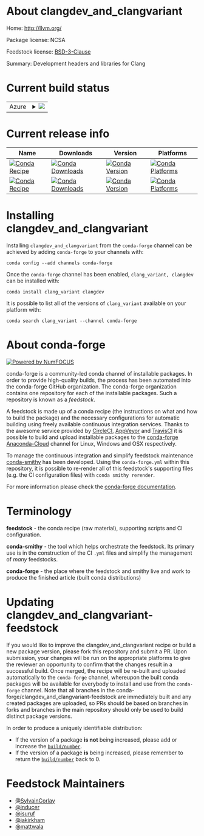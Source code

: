 About clangdev_and_clangvariant
===============================

Home: http://llvm.org/

Package license: NCSA

Feedstock license: [BSD-3-Clause](https://github.com/conda-forge/clangdev-feedstock/blob/master/LICENSE.txt)

Summary: Development headers and libraries for Clang

Current build status
====================


<table>
    
  <tr>
    <td>Azure</td>
    <td>
      <details>
        <summary>
          <a href="https://dev.azure.com/conda-forge/feedstock-builds/_build/latest?definitionId=153&branchName=master">
            <img src="https://dev.azure.com/conda-forge/feedstock-builds/_apis/build/status/clangdev-feedstock?branchName=master">
          </a>
        </summary>
        <table>
          <thead><tr><th>Variant</th><th>Status</th></tr></thead>
          <tbody><tr>
              <td>linux_64_clang_variantcling_v0.7</td>
              <td>
                <a href="https://dev.azure.com/conda-forge/feedstock-builds/_build/latest?definitionId=153&branchName=master">
                  <img src="https://dev.azure.com/conda-forge/feedstock-builds/_apis/build/status/clangdev-feedstock?branchName=master&jobName=linux&configuration=linux_64_clang_variantcling_v0.7" alt="variant">
                </a>
              </td>
            </tr><tr>
              <td>linux_64_clang_variantdefault</td>
              <td>
                <a href="https://dev.azure.com/conda-forge/feedstock-builds/_build/latest?definitionId=153&branchName=master">
                  <img src="https://dev.azure.com/conda-forge/feedstock-builds/_apis/build/status/clangdev-feedstock?branchName=master&jobName=linux&configuration=linux_64_clang_variantdefault" alt="variant">
                </a>
              </td>
            </tr><tr>
              <td>linux_64_clang_variantroot_20201127</td>
              <td>
                <a href="https://dev.azure.com/conda-forge/feedstock-builds/_build/latest?definitionId=153&branchName=master">
                  <img src="https://dev.azure.com/conda-forge/feedstock-builds/_apis/build/status/clangdev-feedstock?branchName=master&jobName=linux&configuration=linux_64_clang_variantroot_20201127" alt="variant">
                </a>
              </td>
            </tr><tr>
              <td>linux_aarch64_clang_variantcling_v0.7</td>
              <td>
                <a href="https://dev.azure.com/conda-forge/feedstock-builds/_build/latest?definitionId=153&branchName=master">
                  <img src="https://dev.azure.com/conda-forge/feedstock-builds/_apis/build/status/clangdev-feedstock?branchName=master&jobName=linux&configuration=linux_aarch64_clang_variantcling_v0.7" alt="variant">
                </a>
              </td>
            </tr><tr>
              <td>linux_aarch64_clang_variantdefault</td>
              <td>
                <a href="https://dev.azure.com/conda-forge/feedstock-builds/_build/latest?definitionId=153&branchName=master">
                  <img src="https://dev.azure.com/conda-forge/feedstock-builds/_apis/build/status/clangdev-feedstock?branchName=master&jobName=linux&configuration=linux_aarch64_clang_variantdefault" alt="variant">
                </a>
              </td>
            </tr><tr>
              <td>linux_aarch64_clang_variantroot_20201127</td>
              <td>
                <a href="https://dev.azure.com/conda-forge/feedstock-builds/_build/latest?definitionId=153&branchName=master">
                  <img src="https://dev.azure.com/conda-forge/feedstock-builds/_apis/build/status/clangdev-feedstock?branchName=master&jobName=linux&configuration=linux_aarch64_clang_variantroot_20201127" alt="variant">
                </a>
              </td>
            </tr><tr>
              <td>osx_64_clang_variantcling_v0.7</td>
              <td>
                <a href="https://dev.azure.com/conda-forge/feedstock-builds/_build/latest?definitionId=153&branchName=master">
                  <img src="https://dev.azure.com/conda-forge/feedstock-builds/_apis/build/status/clangdev-feedstock?branchName=master&jobName=osx&configuration=osx_64_clang_variantcling_v0.7" alt="variant">
                </a>
              </td>
            </tr><tr>
              <td>osx_64_clang_variantdefault</td>
              <td>
                <a href="https://dev.azure.com/conda-forge/feedstock-builds/_build/latest?definitionId=153&branchName=master">
                  <img src="https://dev.azure.com/conda-forge/feedstock-builds/_apis/build/status/clangdev-feedstock?branchName=master&jobName=osx&configuration=osx_64_clang_variantdefault" alt="variant">
                </a>
              </td>
            </tr><tr>
              <td>osx_64_clang_variantroot_20201127</td>
              <td>
                <a href="https://dev.azure.com/conda-forge/feedstock-builds/_build/latest?definitionId=153&branchName=master">
                  <img src="https://dev.azure.com/conda-forge/feedstock-builds/_apis/build/status/clangdev-feedstock?branchName=master&jobName=osx&configuration=osx_64_clang_variantroot_20201127" alt="variant">
                </a>
              </td>
            </tr><tr>
              <td>osx_arm64_clang_variantcling_v0.7</td>
              <td>
                <a href="https://dev.azure.com/conda-forge/feedstock-builds/_build/latest?definitionId=153&branchName=master">
                  <img src="https://dev.azure.com/conda-forge/feedstock-builds/_apis/build/status/clangdev-feedstock?branchName=master&jobName=osx&configuration=osx_arm64_clang_variantcling_v0.7" alt="variant">
                </a>
              </td>
            </tr><tr>
              <td>osx_arm64_clang_variantdefault</td>
              <td>
                <a href="https://dev.azure.com/conda-forge/feedstock-builds/_build/latest?definitionId=153&branchName=master">
                  <img src="https://dev.azure.com/conda-forge/feedstock-builds/_apis/build/status/clangdev-feedstock?branchName=master&jobName=osx&configuration=osx_arm64_clang_variantdefault" alt="variant">
                </a>
              </td>
            </tr><tr>
              <td>osx_arm64_clang_variantroot_20201127</td>
              <td>
                <a href="https://dev.azure.com/conda-forge/feedstock-builds/_build/latest?definitionId=153&branchName=master">
                  <img src="https://dev.azure.com/conda-forge/feedstock-builds/_apis/build/status/clangdev-feedstock?branchName=master&jobName=osx&configuration=osx_arm64_clang_variantroot_20201127" alt="variant">
                </a>
              </td>
            </tr><tr>
              <td>win_64_clang_variantcling_v0.7</td>
              <td>
                <a href="https://dev.azure.com/conda-forge/feedstock-builds/_build/latest?definitionId=153&branchName=master">
                  <img src="https://dev.azure.com/conda-forge/feedstock-builds/_apis/build/status/clangdev-feedstock?branchName=master&jobName=win&configuration=win_64_clang_variantcling_v0.7" alt="variant">
                </a>
              </td>
            </tr><tr>
              <td>win_64_clang_variantdefault</td>
              <td>
                <a href="https://dev.azure.com/conda-forge/feedstock-builds/_build/latest?definitionId=153&branchName=master">
                  <img src="https://dev.azure.com/conda-forge/feedstock-builds/_apis/build/status/clangdev-feedstock?branchName=master&jobName=win&configuration=win_64_clang_variantdefault" alt="variant">
                </a>
              </td>
            </tr><tr>
              <td>win_64_clang_variantroot_20201127</td>
              <td>
                <a href="https://dev.azure.com/conda-forge/feedstock-builds/_build/latest?definitionId=153&branchName=master">
                  <img src="https://dev.azure.com/conda-forge/feedstock-builds/_apis/build/status/clangdev-feedstock?branchName=master&jobName=win&configuration=win_64_clang_variantroot_20201127" alt="variant">
                </a>
              </td>
            </tr>
          </tbody>
        </table>
      </details>
    </td>
  </tr>
</table>

Current release info
====================

| Name | Downloads | Version | Platforms |
| --- | --- | --- | --- |
| [![Conda Recipe](https://img.shields.io/badge/recipe-clang_variant-green.svg)](https://anaconda.org/conda-forge/clang_variant) | [![Conda Downloads](https://img.shields.io/conda/dn/conda-forge/clang_variant.svg)](https://anaconda.org/conda-forge/clang_variant) | [![Conda Version](https://img.shields.io/conda/vn/conda-forge/clang_variant.svg)](https://anaconda.org/conda-forge/clang_variant) | [![Conda Platforms](https://img.shields.io/conda/pn/conda-forge/clang_variant.svg)](https://anaconda.org/conda-forge/clang_variant) |
| [![Conda Recipe](https://img.shields.io/badge/recipe-clangdev-green.svg)](https://anaconda.org/conda-forge/clangdev) | [![Conda Downloads](https://img.shields.io/conda/dn/conda-forge/clangdev.svg)](https://anaconda.org/conda-forge/clangdev) | [![Conda Version](https://img.shields.io/conda/vn/conda-forge/clangdev.svg)](https://anaconda.org/conda-forge/clangdev) | [![Conda Platforms](https://img.shields.io/conda/pn/conda-forge/clangdev.svg)](https://anaconda.org/conda-forge/clangdev) |

Installing clangdev_and_clangvariant
====================================

Installing `clangdev_and_clangvariant` from the `conda-forge` channel can be achieved by adding `conda-forge` to your channels with:

```
conda config --add channels conda-forge
```

Once the `conda-forge` channel has been enabled, `clang_variant, clangdev` can be installed with:

```
conda install clang_variant clangdev
```

It is possible to list all of the versions of `clang_variant` available on your platform with:

```
conda search clang_variant --channel conda-forge
```


About conda-forge
=================

[![Powered by NumFOCUS](https://img.shields.io/badge/powered%20by-NumFOCUS-orange.svg?style=flat&colorA=E1523D&colorB=007D8A)](http://numfocus.org)

conda-forge is a community-led conda channel of installable packages.
In order to provide high-quality builds, the process has been automated into the
conda-forge GitHub organization. The conda-forge organization contains one repository
for each of the installable packages. Such a repository is known as a *feedstock*.

A feedstock is made up of a conda recipe (the instructions on what and how to build
the package) and the necessary configurations for automatic building using freely
available continuous integration services. Thanks to the awesome service provided by
[CircleCI](https://circleci.com/), [AppVeyor](https://www.appveyor.com/)
and [TravisCI](https://travis-ci.com/) it is possible to build and upload installable
packages to the [conda-forge](https://anaconda.org/conda-forge)
[Anaconda-Cloud](https://anaconda.org/) channel for Linux, Windows and OSX respectively.

To manage the continuous integration and simplify feedstock maintenance
[conda-smithy](https://github.com/conda-forge/conda-smithy) has been developed.
Using the ``conda-forge.yml`` within this repository, it is possible to re-render all of
this feedstock's supporting files (e.g. the CI configuration files) with ``conda smithy rerender``.

For more information please check the [conda-forge documentation](https://conda-forge.org/docs/).

Terminology
===========

**feedstock** - the conda recipe (raw material), supporting scripts and CI configuration.

**conda-smithy** - the tool which helps orchestrate the feedstock.
                   Its primary use is in the construction of the CI ``.yml`` files
                   and simplify the management of *many* feedstocks.

**conda-forge** - the place where the feedstock and smithy live and work to
                  produce the finished article (built conda distributions)


Updating clangdev_and_clangvariant-feedstock
============================================

If you would like to improve the clangdev_and_clangvariant recipe or build a new
package version, please fork this repository and submit a PR. Upon submission,
your changes will be run on the appropriate platforms to give the reviewer an
opportunity to confirm that the changes result in a successful build. Once
merged, the recipe will be re-built and uploaded automatically to the
`conda-forge` channel, whereupon the built conda packages will be available for
everybody to install and use from the `conda-forge` channel.
Note that all branches in the conda-forge/clangdev_and_clangvariant-feedstock are
immediately built and any created packages are uploaded, so PRs should be based
on branches in forks and branches in the main repository should only be used to
build distinct package versions.

In order to produce a uniquely identifiable distribution:
 * If the version of a package **is not** being increased, please add or increase
   the [``build/number``](https://conda.io/docs/user-guide/tasks/build-packages/define-metadata.html#build-number-and-string).
 * If the version of a package **is** being increased, please remember to return
   the [``build/number``](https://conda.io/docs/user-guide/tasks/build-packages/define-metadata.html#build-number-and-string)
   back to 0.

Feedstock Maintainers
=====================

* [@SylvainCorlay](https://github.com/SylvainCorlay/)
* [@inducer](https://github.com/inducer/)
* [@isuruf](https://github.com/isuruf/)
* [@jakirkham](https://github.com/jakirkham/)
* [@mattwala](https://github.com/mattwala/)


